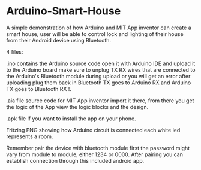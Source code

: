# Arduino-Smart-House
A simple demonstration of how Arduino and MIT App inventor can create a smart house, user will be able to control lock and lighting of their house from their Android device using Bluetooth.


4 files:

.ino contains the Arduino source code open it with Arduino IDE and upload it to the Arduino board make sure to unplug TX RX wires that are connected to the Arduino's Bluetooth module during upload or you will get an error after uploading plug them back in Bluetooth TX goes to Arduino RX and Arduino TX goes to Bluetooth RX !. 

.aia file source code for MIT App inventor import it there, from there you get the logic of the App view the logic blocks and the design. 

.apk file if you want to install the app on your phone.

Fritzing PNG showing how Arduino circuit is connected each white led represents a room.

Remember pair the device with bluetooth module first the password might vary from module to module, either 1234 or 0000.
After pairing you can establish connection through this included android app.
